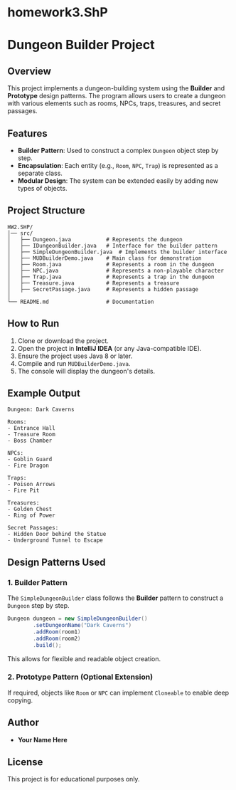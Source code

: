 # homework3.ShP

# Dungeon Builder Project

## Overview
This project implements a dungeon-building system using the **Builder** and **Prototype** design patterns. The program allows users to create a dungeon with various elements such as rooms, NPCs, traps, treasures, and secret passages.

## Features
- **Builder Pattern**: Used to construct a complex `Dungeon` object step by step.
- **Encapsulation**: Each entity (e.g., `Room`, `NPC`, `Trap`) is represented as a separate class.
- **Modular Design**: The system can be extended easily by adding new types of objects.

## Project Structure
```
HW2.SHP/
│── src/
│   ├── Dungeon.java           # Represents the dungeon
│   ├── IDungeonBuilder.java   # Interface for the builder pattern
│   ├── SimpleDungeonBuilder.java  # Implements the builder interface
│   ├── MUDBuilderDemo.java    # Main class for demonstration
│   ├── Room.java              # Represents a room in the dungeon
│   ├── NPC.java               # Represents a non-playable character
│   ├── Trap.java              # Represents a trap in the dungeon
│   ├── Treasure.java          # Represents a treasure
│   ├── SecretPassage.java     # Represents a hidden passage
│
└── README.md                  # Documentation
```

## How to Run
1. Clone or download the project.
2. Open the project in **IntelliJ IDEA** (or any Java-compatible IDE).
3. Ensure the project uses Java 8 or later.
4. Compile and run `MUDBuilderDemo.java`.
5. The console will display the dungeon's details.

## Example Output
```
Dungeon: Dark Caverns

Rooms:
- Entrance Hall
- Treasure Room
- Boss Chamber

NPCs:
- Goblin Guard
- Fire Dragon

Traps:
- Poison Arrows
- Fire Pit

Treasures:
- Golden Chest
- Ring of Power

Secret Passages:
- Hidden Door behind the Statue
- Underground Tunnel to Escape
```

## Design Patterns Used
### 1. Builder Pattern
The `SimpleDungeonBuilder` class follows the **Builder** pattern to construct a `Dungeon` step by step.
```java
Dungeon dungeon = new SimpleDungeonBuilder()
        .setDungeonName("Dark Caverns")
        .addRoom(room1)
        .addRoom(room2)
        .build();
```
This allows for flexible and readable object creation.

### 2. Prototype Pattern (Optional Extension)
If required, objects like `Room` or `NPC` can implement `Cloneable` to enable deep copying.

## Author
- **Your Name Here**

## License
This project is for educational purposes only.

